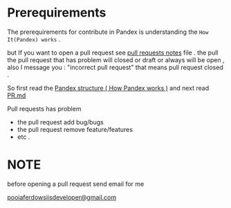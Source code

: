 # Prerequirements
The prerequirements for contribute in Pandex is understanding the `How It(Pandex) works` .

but If you want to open a pull request see [pull requests notes](PR.md) file . the pull the pull request that has problem will closed or draft or always will be open , also I message you : "incorrect pull request" that means pull request closed .

So first read the [Pandex structure ( How Pandex works )](STRUCT.md) and next read [PR.md](PR.md)

Pull requests has problem
* the pull request add bug/bugs
* the pull request remove feature/features
* etc .

# NOTE 
before opening a pull request send email for me

<pooiaferdowsiisdeveloper@gmail.com>
